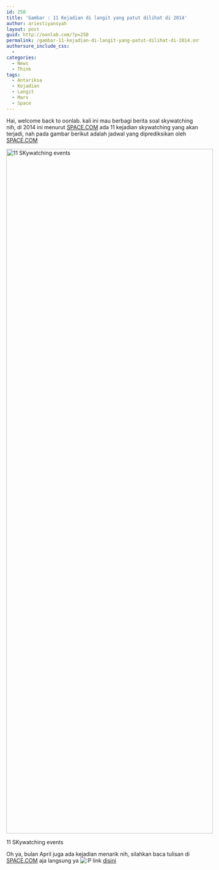 ```yaml
---
id: 250
title: 'Gambar : 11 Kejadian di langit yang patut dilihat di 2014'
author: ariestiyansyah
layout: post
guid: http://oonlab.com/?p=250
permalink: /gambar-11-kejadian-di-langit-yang-patut-dilihat-di-2014.onto
authorsure_include_css:
  - 
categories:
  - News
  - Think
tags:
  - Antariksa
  - Kejadian
  - Langit
  - Mars
  - Space
---
```

Hai, welcome back to oonlab. kali ini mau berbagi berita soal skywatching nih, di 2014 ini menurut <a href="http://space.com" target="_blank">SPACE.COM</a> ada 11 kejadian skywatching yang akan terjadi, nah pada gambar berikut adalah jadwal yang diprediksikan oleh <a href="http://space.com" target="_blank">SPACE.COM</a>

<div id="attachment_251" style="width: 550px" class="wp-caption aligncenter">
  <a href="http://oonlab.com/wp-content/uploads/2014/04/skyWatching_2014_infoGraphic.jpg"><img class="size-full wp-image-251" alt="11 SKywatching events" src="http://oonlab.com/wp-content/uploads/2014/04/skyWatching_2014_infoGraphic.jpg" width="540" height="1788" /></a>
  
  <p class="wp-caption-text">
    11 SKywatching events
  </p>
</div>

Oh ya, bulan April juga ada kejadian menarik nih, silahkan baca tulisan di <a href="http://space.com" target="_blank">SPACE.COM</a> aja langsung ya <img src="https://oonlab.com/wp-includes/images/smilies/icon_razz.gif" alt=":P" class="wp-smiley" /> link <a href="http://www.space.com/25389-mars-alignment-earth-sun-webcasts.html" target="_blank">disini</a>